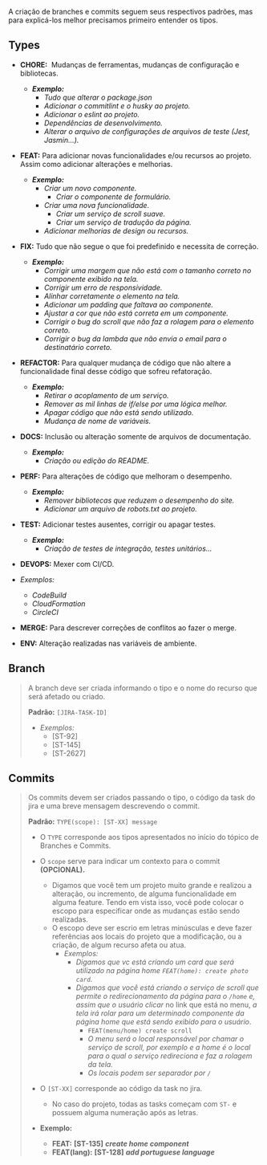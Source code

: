 A criação de branches e commits seguem seus respectivos padrões, mas para explicá-los melhor precisamos primeiro entender os tipos.

## Types

- **CHORE:**  Mudanças de ferramentas, mudanças de configuração e bibliotecas.
    - ***Exemplo:***
        - *Tudo que alterar o package.json*
        - *Adicionar o commitlint e o husky ao projeto.*
        - *Adicionar o eslint ao projeto.*
        - *Dependências de desenvolvimento.*
        - *Alterar o arquivo de configurações de arquivos de teste (Jest, Jasmin...).*
    
- **FEAT:** Para adicionar novas funcionalidades e/ou recursos ao projeto. Assim como adicionar alterações e melhorias.
    - ***Exemplo:***
        - *Criar um novo componente.*
            - *Criar o componente de formulário.*
        - *Criar uma nova funcionalidade.*
            - *Criar um serviço de scroll suave.*
            - *Criar um serviço de tradução da página.*
        - *Adicionar melhorias de design ou recursos.*

- **FIX:** Tudo que não segue o que foi predefinido e necessita de correção.
    - ***Exemplo:***
        - *Corrigir uma margem que não está com o tamanho correto no componente exibido na tela.*
        - *Corrigir um erro de responsividade.*
        - *Alinhar corretamente o elemento na tela.*
        - *Adicionar um padding que faltava ao componente.*
        - *Ajustar a cor que não está correta em um componente.*
        - *Corrigir o bug do scroll que não faz a rolagem para o elemento correto.*
        - *Corrigir o bug da lambda que não envia o email para o destinatário correto.*
        
- **REFACTOR:** Para qualquer mudança de código que não altere a funcionalidade final desse código que sofreu refatoração.
    - ***Exemplo:***
        - *Retirar o acoplamento de um serviço.*
        - *Remover as mil linhas de if/else por uma lógica melhor.*
        - *Apagar código que não está sendo utilizado.*
        - *Mudança de nome de variáveis.*
    
- **DOCS:** Inclusão ou alteração somente de arquivos de documentação.
    - ***Exemplo:***
        - *Criação ou edição do README.*
        
- **PERF:** Para alterações de código que melhoram o desempenho.
    - ***Exemplo:***
        - *Remover bibliotecas que reduzem o desempenho do site.*
        - *Adicionar um arquivo de robots.txt ao projeto.*

- **TEST:** Adicionar testes ausentes, corrigir ou apagar testes.
    - ***Exemplo:***
        - *Criação de testes de integração, testes unitários...*
        
- **DEVOPS:** Mexer com CI/CD.
- *Exemplos:*
    - *CodeBuild*
    - *CloudFormation*
    - *CircleCI*
    
- **MERGE:** Para descrever correções de conflitos ao fazer o merge.

- **ENV:** Alteração realizadas nas variáveis de ambiente.

## Branch

> A branch deve ser criada informando o tipo e o nome do recurso que será afetado ou criado.
> 
> 
> 
> **Padrão:** `[JIRA-TASK-ID]` 
> 
> - *Exemplos:*
>     - [ST-92]
>     - [ST-145]
>     - [ST-2627]
>     

## Commits

> Os commits devem ser criados passando o tipo, o código da task do jira e uma breve mensagem descrevendo o commit.
> 
> 
> 
> **Padrão:** `TYPE(scope): [ST-XX] message`
> 
> - O `TYPE` corresponde aos tipos apresentados no início do tópico de Branches e Commits.
> - O `scope` serve para indicar um contexto para o commit **(OPCIONAL).**
>     - Digamos que você tem um projeto muito grande e realizou a alteração, ou incremento, de alguma funcionalidade em alguma feature. Tendo em vista isso, você pode colocar o escopo para especificar onde as mudanças estão sendo realizadas.
>     - O escopo deve ser escrio em letras minúsculas e deve fazer referências aos locais do projeto que a modificação, ou a criação, de algum recurso afeta ou atua.
>         - *Exemplos:*
>             - *Digamos que vc está criando um card que será utilizado na página home `FEAT(home): create photo card`.*
>             - *Digamos que você está criando o serviço de scroll que permite o redirecionamento da página para o `/home` e, assim que o usuário clicar* no link que está no menu, *a tela irá rolar para um determinado componente da página home que está sendo exibido para o usuário*.
>                 - `FEAT(menu/home) create scroll`
>                 - *O menu será o local responsável por chamar o serviço de scroll, por exemplo e a home é o local para o qual o serviço redireciona e faz a rolagem da tela.*
>                 - *Os locais podem ser separador por `/`*
> - O `[ST-XX]` corresponde ao código da task no jira.
>     - No caso do projeto, todas as tasks começam com `ST-` e possuem alguma numeração após as letras.
> 
> - **Exemplo:**
>     - **FEAT:** **[ST-135]** ***create home component***
>     - **FEAT(lang):** **[ST-128]** ***add portuguese language***
